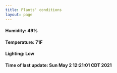 ```yaml
---
title: Plants' conditions
layout: page
---
```



#### Humidity: 49%
#### Temperature: 71F
#### Lighting: Low
#### Time of last update: Sun May  2 12:21:01 CDT 2021

